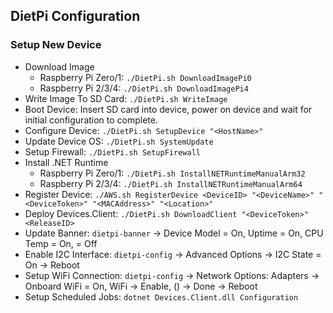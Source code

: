 ## DietPi Configuration

### Setup New Device
- Download Image
  - Raspberry Pi Zero/1: `./DietPi.sh DownloadImagePi0`
  - Raspberry Pi 2/3/4: `./DietPi.sh DownloadImagePi4`
- Write Image To SD Card: `./DietPi.sh WriteImage`
- Boot Device: Insert SD card into device, power on device and wait for initial configuration to complete.
- Configure Device: `./DietPi.sh SetupDevice "<HostName>"`
- Update Device OS: `./DietPi.sh SystemUpdate`
- Setup Firewall: `./DietPi.sh SetupFirewall`
- Install .NET Runtime
  - Raspberry Pi Zero/1: `./DietPi.sh InstallNETRuntimeManualArm32`
  - Raspberry Pi 2/3/4: `./DietPi.sh InstallNETRuntimeManualArm64`
- Register Device: `./AWS.sh RegisterDevice <DeviceID> "<DeviceName>" "<DeviceToken>" "<MACAddress>" "<Location>"`
- Deploy Devices.Client: `./DietPi.sh DownloadClient "<DeviceToken>" <ReleaseID>`
- Update Banner: `dietpi-banner` -> Device Model = On, Uptime = On, CPU Temp = On, <Remaining> = Off
- Enable I2C Interface: `dietpi-config` -> Advanced Options -> I2C State = On -> Reboot
- Setup WiFi Connection: `dietpi-config` -> Network Options: Adapters -> Onboard WiFi = On, WiFi -> Enable, <SSID> (<Password>) -> Done -> Reboot
- Setup Scheduled Jobs: `dotnet Devices.Client.dll Configuration`